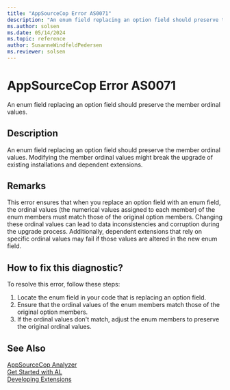 ```yaml
---
title: "AppSourceCop Error AS0071"
description: "An enum field replacing an option field should preserve the member ordinal values."
ms.author: solsen
ms.date: 05/14/2024
ms.topic: reference
author: SusanneWindfeldPedersen
ms.reviewer: solsen
---
```

[//]: # (START>DO_NOT_EDIT)
[//]: # (IMPORTANT:Do not edit any of the content between here and the END>DO_NOT_EDIT.)
[//]: # (Any modifications should be made in the .xml files in the ModernDev repo.)
# AppSourceCop Error AS0071
An enum field replacing an option field should preserve the member ordinal values.

## Description
An enum field replacing an option field should preserve the member ordinal values. Modifying the member ordinal values might break the upgrade of existing installations and dependent extensions.

[//]: # (IMPORTANT: END>DO_NOT_EDIT)

## Remarks

This error ensures that when you replace an option field with an enum field, the ordinal values (the numerical values assigned to each member) of the enum members must match those of the original option members. Changing these ordinal values can lead to data inconsistencies and corruption during the upgrade process. Additionally, dependent extensions that rely on specific ordinal values may fail if those values are altered in the new enum field.

## How to fix this diagnostic?

To resolve this error, follow these steps:

1. Locate the enum field in your code that is replacing an option field.
2. Ensure that the ordinal values of the enum members match those of the original option members.
3. If the ordinal values don't match, adjust the enum members to preserve the original ordinal values.

## See Also  
[AppSourceCop Analyzer](appsourcecop.md)  
[Get Started with AL](../devenv-get-started.md)  
[Developing Extensions](../devenv-dev-overview.md)  